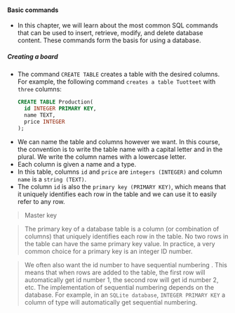 #### Basic commands
- In this chapter, we will learn about the most common SQL commands that can be used to insert, retrieve, modify, and delete database content. These commands form the basis for using a database.
##### Creating a board
- The command `CREATE TABLE` creates a table with the desired columns. For example, the following command `creates a table Tuotteet` with `three` columns:
  ```sql
  CREATE TABLE Production(
    id INTEGER PRIMARY KEY,
    name TEXT,
    price INTEGER
  );
  ```
- We can name the table and columns however we want. In this course, the convention is to write the table name with a capital letter and in the plural. We write the column names with a lowercase letter.
- Each column is given a name and a type.
- In this table, columns `id` and `price` are `integers (INTEGER)` and column `name` is a `string (TEXT)`.
-  The column `id` is also the `primary key (PRIMARY KEY)`, which means that it uniquely identifies each row in the table and we can use it to easily refer to any row.

> Master key

> The primary key of a database table is a column (or combination of columns) that uniquely identifies each row in the table. No two rows in the table can have the same primary key value. In practice, a very common choice for a primary key is an integer ID number.

> We often also want the id number to have sequential numbering . This means that when rows are added to the table, the first row will automatically get id number 1, the second row will get id number 2, etc. The implementation of sequential numbering depends on the database. For example, in an `SQLite database`, `INTEGER PRIMARY KEY` a column of type will automatically get sequential numbering.






